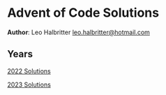 # Advent of Code Solutions
**Author**: Leo Halbritter <leo.halbritter@hotmail.com>

## Years
[2022 Solutions](src/AOC22)

[2023 Solutions](src/AOC23)
